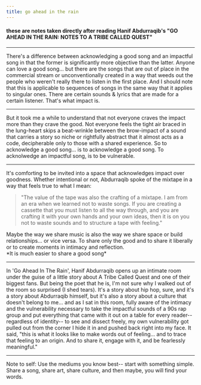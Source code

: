 ```yaml
---
title: go ahead in the rain
---
```

#### these are notes taken directly after reading Hanif Abdurraqib's "GO AHEAD IN THE RAIN: NOTES TO A TRIBE CALLED QUEST"
<hr>
There's a difference between acknowledging a good song and an impactful song in that the former is significantly more objective than the latter. Anyone can love a good song... but there are the songs that are out of place in the commercial stream or unconventionally created in a way that weeds out the people who weren't really there to listen in the first place. And I should note that this is applicable to sequences of songs in the same way that it applies to singular ones. There are certain sounds & lyrics that are made for a certain listener. That's what impact is. 
<hr>
But it took me a while to understand that not everyone craves the impact more than they crave the good. Not everyone feels the tight air braced in the lung-heart skips a beat-wrinkle between the brow-impact of a sound that carries a story so niche or rightfully abstract that it almost acts as a code, decipherable only to those with a shared experience. So to acknowledge a good song... is to acknowledge a good song. To acknolwedge an impactful song, is to be vulnerable. 
<hr>
It's comforting to be invited into a space that acknowledges impact over goodness. Whether intentional or not, Abdurraqib spoke of the mixtape in a way that feels true to what I mean:
<blockquote> "The value of the tape was also the crafting of a mixtape. I am from an era when we learned not to waste songs. If you are creating a cassette that you must listen to all the way through, and you are crafting it with your own hands and your own ideas, then it is on you not to waste sounds and to structure a tape with feeling." </blockquote>
Maybe the way we share music is also the way we share space or build relationships... or vice versa. To share only the good and to share it liberally or to create moments in intimacy and reflection.<br>
*It is much easier to share a good song* <br>
<hr>
In 'Go Ahead In The Rain', Hanif Abdurraqib opens up an intimate room under the guise of a little story about A Tribe Called Quest and one of their biggest fans. But being the poet that he is, I'm not sure why I walked out of the room so surprised (I shed tears). It's a story about hip hop, sure, and it's a story about Abdurraqib himself, but it's also a story about a culture that doesn't belong to me... and as I sat in this room, fully aware of the intimacy and the vulnerability necessary to take the impactful sounds of a 90s rap group and put everything that came with it out on a table for every reader--regardless of identity-- to see and dissect freely, my own vulnerability got pulled out from the corner I hide it in and pushed back right into my face. It said, "this is what it looks like to make words out of feeling... and to trace that feeling to an origin. And to share it, engage with it, and be fearlessly meaningful."
<hr>
Note to self: Use the mediums you know best-- start with something simple. Share a song, share art, share culture, and then maybe, you will find your words. 
